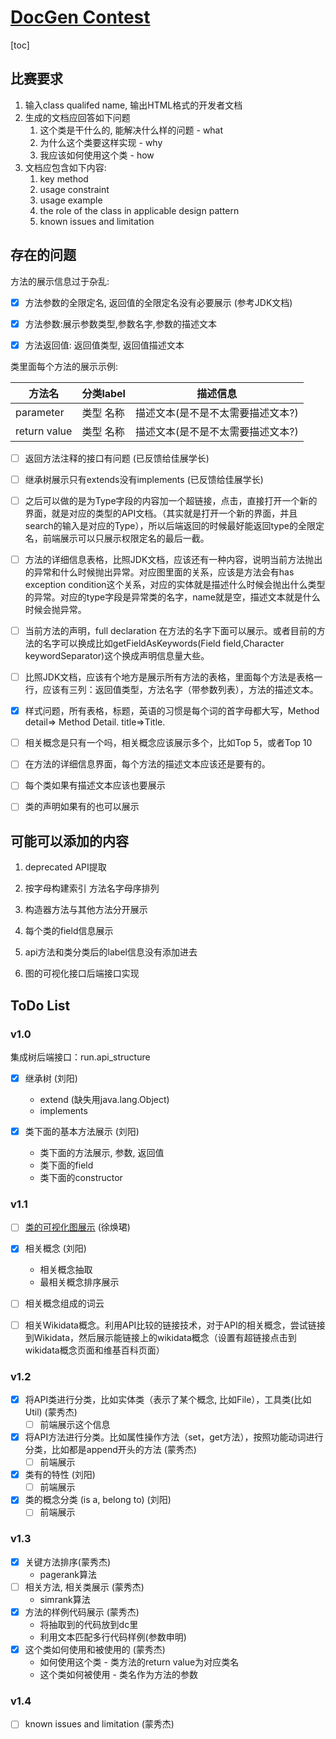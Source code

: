 # [DocGen Contest](https://dysdoc.github.io/docgen2/index.html)

[toc]

## 比赛要求

1. 输入class qualifed name, 输出HTML格式的开发者文档
2. 生成的文档应回答如下问题
   1. 这个类是干什么的, 能解决什么样的问题 - what
   2. 为什么这个类要这样实现 - why
   3. 我应该如何使用这个类 - how
3. 文档应包含如下内容:
   1. key method
   2. usage constraint
   3. usage example
   4. the role of the class in applicable design pattern
   5. known issues and limitation



## 存在的问题

方法的展示信息过于杂乱: 

- [x] 方法参数的全限定名, 返回值的全限定名没有必要展示 (参考JDK文档)

- [x] 方法参数:展示参数类型,参数名字,参数的描述文本

- [x] 方法返回值: 返回值类型, 返回值描述文本

类里面每个方法的展示示例:

| 方法名       | 分类label | 描述信息                          |
| ------------ | --------- | --------------------------------- |
| parameter    | 类型 名称 | 描述文本(是不是不太需要描述文本?) |
| return value | 类型 名称 | 描述文本(是不是不太需要描述文本?) |

- [ ] 返回方法注释的接口有问题 (已反馈给佳展学长)
- [ ] 继承树展示只有extends没有implements (已反馈给佳展学长)
- [ ] 之后可以做的是为Type字段的内容加一个超链接，点击，直接打开一个新的界面，就是对应的类型的API文档。（其实就是打开一个新的界面，并且search的输入是对应的Type），所以后端返回的时候最好能返回type的全限定名，前端展示可以只展示权限定名的最后一截。
- [ ] 方法的详细信息表格，比照JDK文档，应该还有一种内容，说明当前方法抛出的异常和什么时候抛出异常。对应图里面的关系，应该是方法会有has exception condition这个关系，对应的实体就是描述什么时候会抛出什么类型的异常。对应的type字段是异常类的名字，name就是空，描述文本就是什么时候会抛异常。
- [ ] 当前方法的声明，full declaration 在方法的名字下面可以展示。或者目前的方法的名字可以换成比如getFieldAsKeywords(Field field,Character keywordSeparator)这个换成声明信息量大些。
- [ ] 比照JDK文档，应该有个地方是展示所有方法的表格，里面每个方法是表格一行，应该有三列：返回值类型，方法名字（带参数列表），方法的描述文本。
- [x] 样式问题，所有表格，标题，英语的习惯是每个词的首字母都大写，Method detail=> Method Detail. title=>Title. 
- [ ] 相关概念是只有一个吗，相关概念应该展示多个，比如Top 5，或者Top 10
- [ ] 在方法的详细信息界面，每个方法的描述文本应该还是要有的。
- [ ] 每个类如果有描述文本应该也要展示
- [ ] 类的声明如果有的也可以展示






## 可能可以添加的内容

1. deprecated API提取
2. 按字母构建索引 方法名字母序排列
3. 构造器方法与其他方法分开展示

4. 每个类的field信息展示
5. api方法和类分类后的label信息没有添加进去
6. 图的可视化接口后端接口实现



## ToDo List

### v1.0


集成树后端接口：run.api_structure


- [x] 继承树 (刘阳)
  - extend (缺失用java.lang.Object)
  - implements 

- [x] 类下面的基本方法展示 (刘阳)
  - 类下面的方法展示, 参数, 返回值
  - 类下面的field
  - 类下面的constructor

### v1.1 

- [ ] [类的可视化图展示](http://bigcode.fudan.edu.cn/kg/index.html#/ElementGraph/890) (徐焕珺)

- [x] 相关概念 (刘阳)
  - 相关概念抽取
  - 最相关概念排序展示
- [ ] 相关概念组成的词云 
- [ ] 相关Wikidata概念。利用API比较的链接技术，对于API的相关概念，尝试链接到Wikidata，然后展示能链接上的wikidata概念（设置有超链接点击到wikidata概念页面和维基百科页面）

### v1.2

- [x] 将API类进行分类，比如实体类（表示了某个概念, 比如File），工具类(比如Util) (蒙秀杰)
  - [ ] 前端展示这个信息

- [x] 将API方法进行分类。比如属性操作方法（set，get方法），按照功能动词进行分类，比如都是append开头的方法 (蒙秀杰)
  - [ ] 前端展示

- [x] 类有的特性 (刘阳)
  - [ ] 前端展示
- [x] 类的概念分类 (is a, belong to) (刘阳)
  - [ ] 前端展示

### v1.3

- [x] 关键方法排序(蒙秀杰)
  - pagerank算法
- [ ] 相关方法, 相关类展示 (蒙秀杰)
  - simrank算法
- [x] 方法的样例代码展示 (蒙秀杰)
  - 将抽取到的代码放到dc里
  - 利用文本匹配多行代码样例(参数申明)
- [x] 这个类如何使用和被使用的 (蒙秀杰)
  - 如何使用这个类 - 类方法的return value为对应类名
  - 这个类如何被使用 - 类名作为方法的参数

### v1.4

- [ ] known issues and limitation (蒙秀杰)

